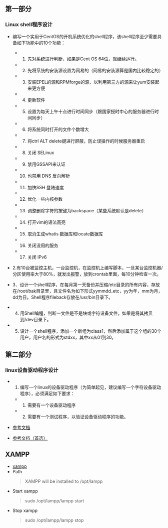 ## 第一部分

### Linux shell程序设计
- 编写一个实用于CentOS的开机系统优化的shell程序，该shell程序至少需要具备如下功能中的10个功能：
  - 1)	先对系统进行判断，如果是Cent OS 64位，就继续运行。
  - 2)	先将系统的安装源设置为网易的（网易的安装源算是国内比较稳定的）
  - 3)	安装EPEL的源和RPMforge的源，以利用第三方的源来让yum安装起来更方便
  - 4)	更新软件
  - 5)	设置为每天上午十点进行时间同步（跟国家授时中心的服务器进行时间同步）
  - 6)	将系统同时打开的文件个数增大
  - 7)	将ctrl ALT delete键进行屏蔽，防止误操作的时候服务器重启
  - 8)	关闭 SELinux 
  - 9)	禁用GSSAPI来认证
  - 10)	也禁用 DNS 反向解析
  - 11)	加快SSH 登陆速度
  - 12)	优化一些内核参数
  - 13)	调整删除字符的按键为backspace（某些系统默认是delete）
  - 14)	打开vim的语法高亮
  - 15)	取消生成whatis 数据库和locate数据库
  - 16)	关闭没用的服务
  - 17)	关闭 IPv6 

- 2.有10台被监控主机，一台监控机，在监控机上编写脚本，一旦某台监控机器/分区使用率大于80%，就发出报警，放到crontab里面，每10分钟检查一次。

- 3．设计一个shell程序，在每月第一天备份并压缩/etc目录的所有内容，存放在/root/bak目录里，且文件名为如下形式yymmdd_etc，yy为年，mm为月，dd为日。Shell程序fileback存放在/usr/bin目录下。

- 4. 用Shell编程，判断一文件是不是块或字符设备文件，如果是将其拷贝到/dev目录下。

- 5. 设计一个shell程序，添加一个新组为class1，然后添加属于这个组的30个用户，用户名的形式为stdxx，其中xx从01到30。

## 第二部分

### linux设备驱动程序设计
  - 1. 编写一个linux的设备驱动程序（为简单起见，建议编写一个字符设备驱动程序），必须满足如下要求：
      - 1)	需要有一个设备驱动程序
      - 2)	需要有一个测试程序，以验证设备驱动程序的功能。

- [参考文档](https://www.cnblogs.com/chen-farsight/p/6155518.html#unit3.1.5)
- [参考文档（首选）](http://blog.csdn.net/creazyapple/article/details/7290680)

## XAMPP
- [xampp](https://www.apachefriends.org/faq_linux.html)
- Path
  > XAMPP will be installed to /opt/lampp
- Start xampp
  > sudo /opt/lampp/lampp start
- Stop xampp
  > sudo /opt/lampp/lampp stop
